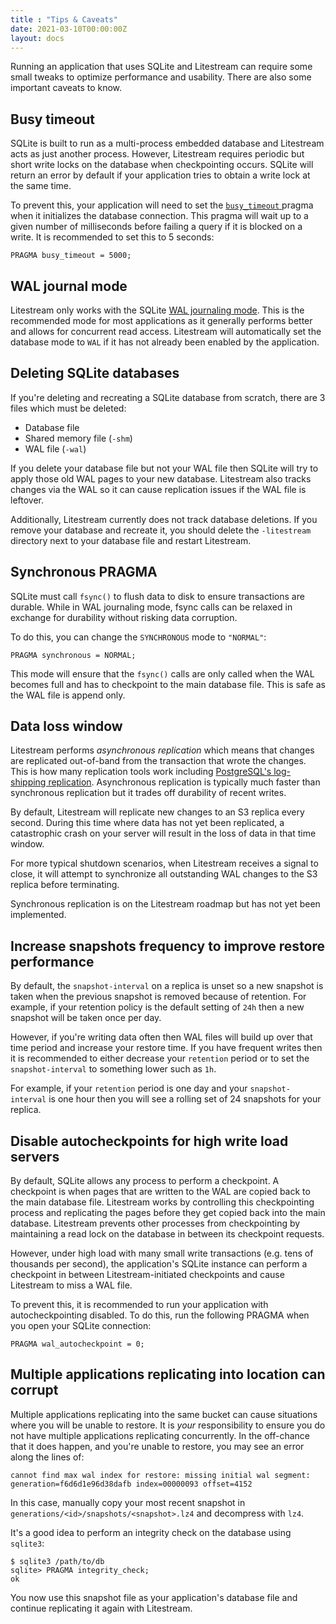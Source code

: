 ```yaml
---
title : "Tips & Caveats"
date: 2021-03-10T00:00:00Z
layout: docs
---
```


Running an application that uses SQLite and Litestream can require some small
tweaks to optimize performance and usability. There are also some important
caveats to know.


## Busy timeout

SQLite is built to run as a multi-process embedded database and Litestream acts
as just another process. However, Litestream requires periodic but short write
locks on the database when checkpointing occurs. SQLite will return an error by
default if your application tries to obtain a write lock at the same time.

To prevent this, your application will need to set the [`busy_timeout`
][busy_timeout] pragma when it initializes the database connection. This pragma
will wait up to a given number of milliseconds before failing a query if it is
blocked on a write. It is recommended to set this to 5 seconds:

```
PRAGMA busy_timeout = 5000;
```

[busy_timeout]: https://www.sqlite.org/pragma.html#pragma_busy_timeout


## WAL journal mode

Litestream only works with the SQLite [WAL journaling mode][wal]. This is the
recommended mode for most applications as it generally performs better and
allows for concurrent read access. Litestream will automatically set the
database mode to `WAL` if it has not already been enabled by the application.

[wal]: https://sqlite.org/wal.html


## Deleting SQLite databases

If you're deleting and recreating a SQLite database from scratch, there are 3
files which must be deleted:

- Database file
- Shared memory file (`-shm`)
- WAL file (`-wal`)

If you delete your database file but not your WAL file then SQLite will try to
apply those old WAL pages to your new database. Litestream also tracks changes
via the WAL so it can cause replication issues if the WAL file is leftover.

Additionally, Litestream currently does not track database deletions. If you
remove your database and recreate it, you should delete the `-litestream`
directory next to your database file and restart Litestream.



## Synchronous PRAGMA

SQLite must call `fsync()` to flush data to disk to ensure transactions are
durable. While in WAL journaling mode, fsync calls can be relaxed in exchange
for durability without risking data corruption.

To do this, you can change the `SYNCHRONOUS` mode to `"NORMAL"`:

```
PRAGMA synchronous = NORMAL;
```

This mode will ensure that the `fsync()` calls are only called when the WAL
becomes full and has to checkpoint to the main database file. This is safe as
the WAL file is append only.


## Data loss window

Litestream performs _asynchronous replication_ which means that changes are
replicated out-of-band from the transaction that wrote the changes. This is how
many replication tools work including [PostgreSQL's log-shipping
replication][pg]. Asynchronous replication is typically much faster than
synchronous replication but it trades off durability of recent writes.

By default, Litestream will replicate new changes to an S3 replica every
second. During this time where data has not yet been replicated, a catastrophic
crash on your server will result in the loss of data in that time window.

For more typical shutdown scenarios, when Litestream receives a signal to close,
it will attempt to synchronize all outstanding WAL changes to the S3 replica before terminating.

Synchronous replication is on the Litestream roadmap but has not yet been
implemented.

## Increase snapshots frequency to improve restore performance

By default, the `snapshot-interval` on a replica is unset so a new snapshot is
taken when the previous snapshot is removed because of retention. For example,
if your retention policy is the default setting of `24h` then a new snapshot
will be taken once per day.

However, if you're writing data often then WAL files will build up over that
time period and increase your restore time. If you have frequent writes then it
is recommended to either decrease your `retention` period or to set the
`snapshot-interval` to something lower such as `1h`.

For example, if your `retention` period is one day and your `snapshot-interval`
is one hour then you will see a rolling set of 24 snapshots for your replica.


## Disable autocheckpoints for high write load servers

By default, SQLite allows any process to perform a checkpoint. A checkpoint is
when pages that are written to the WAL are copied back to the main database
file. Litestream works by controlling this checkpointing process and
replicating the pages before they get copied back into the main database.
Litestream prevents other processes from checkpointing by maintaining a read
lock on the database in between its checkpoint requests.

However, under high load with many small write transactions (e.g. tens of
thousands per second), the application's SQLite instance can perform a
checkpoint in between Litestream-initiated checkpoints and cause Litestream
to miss a WAL file.

To prevent this, it is recommended to run your application with
autocheckpointing disabled. To do this, run the following PRAGMA when you
open your SQLite connection:

```
PRAGMA wal_autocheckpoint = 0;
```

## Multiple applications replicating into location can corrupt

Multiple applications replicating into the same bucket can cause situations
where you will be unable to restore. It is _your_ responsibility to ensure you
do not have multiple applications replicating concurrently. In the off-chance
that it does happen, and you're unable to restore, you may see an error along
the lines of:

```
cannot find max wal index for restore: missing initial wal segment: generation=f6d6d1e96d38dafb index=00000093 offset=4152
```

In this case, manually copy your most recent snapshot in
`generations/<id>/snapshots/<snapshot>.lz4` and decompress with `lz4`.

It's a good idea to perform an integrity check on the database using `sqlite3`:

```
$ sqlite3 /path/to/db
sqlite> PRAGMA integrity_check;
ok
```

You now use this snapshot file as your application's database file and continue
replicating it again with Litestream.

[pg]: https://www.postgresql.org/docs/9.3/warm-standby.html
[s3-replica]: https://litestream.io/reference/config/#s3-replica


